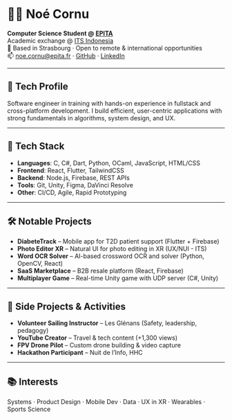 # 👨‍💻 Noé Cornu

**Computer Science Student @ [EPITA](https://www.epita.fr/)**  
Academic exchange @ [ITS Indonesia](https://www.its.ac.id/)  
📍 Based in Strasbourg · Open to remote & international opportunities  
📫 noe.cornu@epita.fr · [GitHub](https://github.com/noecrn) · [LinkedIn](https://www.linkedin.com/in/noecornu)

---

## 🧠 Tech Profile

Software engineer in training with hands-on experience in fullstack and cross-platform development. I build efficient, user-centric applications with strong fundamentals in algorithms, system design, and UX.

---

## 🧰 Tech Stack

- **Languages**: C, C#, Dart, Python, OCaml, JavaScript, HTML/CSS  
- **Frontend**: React, Flutter, TailwindCSS  
- **Backend**: Node.js, Firebase, REST APIs  
- **Tools**: Git, Unity, Figma, DaVinci Resolve  
- **Other**: CI/CD, Agile, Rapid Prototyping

---

## 🛠️ Notable Projects

- **DiabeteTrack** – Mobile app for T2D patient support (Flutter + Firebase)  
- **Photo Editor XR** – Natural UI for photo editing in XR (UX/NUI - ITS)  
- **Word OCR Solver** – AI-based crossword OCR and solver (Python, OpenCV, React)  
- **SaaS Marketplace** – B2B resale platform (React, Firebase)  
- **Multiplayer Game** – Real-time Unity game with UDP server (C#, Unity)

---

## 🧭 Side Projects & Activities

- **Volunteer Sailing Instructor** – Les Glénans (Safety, leadership, pedagogy)  
- **YouTube Creator** – Travel & tech content (+1,300 views)  
- **FPV Drone Pilot** – Custom drone building & video capture  
- **Hackathon Participant** – Nuit de l’Info, HHC

---

## 📚 Interests

Systems · Product Design · Mobile Dev · Data · UX in XR · Wearables · Sports Science
